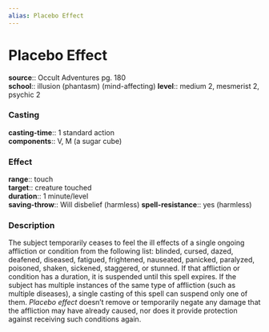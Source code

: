 ```yaml
---
alias: Placebo Effect
---
```


# Placebo Effect 

**source**:: Occult Adventures pg. 180  
**school**:: illusion (phantasm) (mind-affecting)
**level**:: medium 2, mesmerist 2, psychic 2

### Casting 

**casting-time**:: 1 standard action  
**components**:: V, M (a sugar cube)

### Effect 

**range**:: touch  
**target**:: creature touched  
**duration**:: 1 minute/level  
**saving-throw**:: Will disbelief (harmless)
**spell-resistance**:: yes (harmless)

### Description 

The subject temporarily ceases to feel the ill effects of a single ongoing affliction or condition from the following list: blinded, cursed, dazed, deafened, diseased, fatigued, frightened, nauseated, panicked, paralyzed, poisoned, shaken, sickened, staggered, or stunned. If that affliction or condition has a duration, it is suspended until this spell expires. If the subject has multiple instances of the same type of affliction (such as multiple diseases), a single casting of this spell can suspend only one of them. *Placebo effect* doesn’t remove or temporarily negate any damage that the affliction may have already caused, nor does it provide protection against receiving such conditions again.

